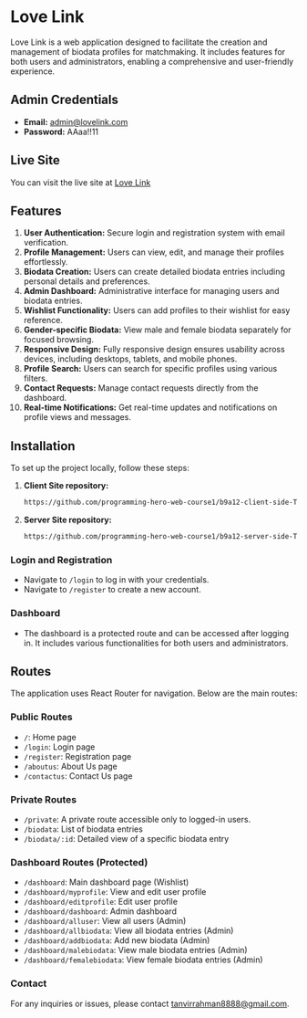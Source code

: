 # Love Link

Love Link is a web application designed to facilitate the creation and management of biodata profiles for matchmaking. It includes features for both users and administrators, enabling a comprehensive and user-friendly experience.

## Admin Credentials

- **Email:** admin@lovelink.com
- **Password:** AAaa!!11

## Live Site

You can visit the live site at [Love Link](https://lovelink-d8a3d.web.app/)

## Features

1. **User Authentication:** Secure login and registration system with email verification.
2. **Profile Management:** Users can view, edit, and manage their profiles effortlessly.
3. **Biodata Creation:** Users can create detailed biodata entries including personal details and preferences.
4. **Admin Dashboard:** Administrative interface for managing users and biodata entries.
5. **Wishlist Functionality:** Users can add profiles to their wishlist for easy reference.
6. **Gender-specific Biodata:** View male and female biodata separately for focused browsing.
7. **Responsive Design:** Fully responsive design ensures usability across devices, including desktops, tablets, and mobile phones.
8. **Profile Search:** Users can search for specific profiles using various filters.
9. **Contact Requests:** Manage contact requests directly from the dashboard.
10. **Real-time Notifications:** Get real-time updates and notifications on profile views and messages.

## Installation

To set up the project locally, follow these steps:

1. **Client Site repository:**
    ```sh
    https://github.com/programming-hero-web-course1/b9a12-client-side-TanvirRahman888
   
    ```
1. **Server Site repository:**
    ```sh
    https://github.com/programming-hero-web-course1/b9a12-server-side-TanvirRahman888
   
    ```



### Login and Registration

- Navigate to `/login` to log in with your credentials.
- Navigate to `/register` to create a new account.

### Dashboard

- The dashboard is a protected route and can be accessed after logging in. It includes various functionalities for both users and administrators.

## Routes

The application uses React Router for navigation. Below are the main routes:

### Public Routes
- `/`: Home page
- `/login`: Login page
- `/register`: Registration page
- `/aboutus`: About Us page
- `/contactus`: Contact Us page

### Private Routes
- `/private`: A private route accessible only to logged-in users.
- `/biodata`: List of biodata entries
- `/biodata/:id`: Detailed view of a specific biodata entry

### Dashboard Routes (Protected)
- `/dashboard`: Main dashboard page (Wishlist)
- `/dashboard/myprofile`: View and edit user profile
- `/dashboard/editprofile`: Edit user profile
- `/dashboard/dashboard`: Admin dashboard
- `/dashboard/alluser`: View all users (Admin)
- `/dashboard/allbiodata`: View all biodata entries (Admin)
- `/dashboard/addbiodata`: Add new biodata (Admin)
- `/dashboard/malebiodata`: View male biodata entries (Admin)
- `/dashboard/femalebiodata`: View female biodata entries (Admin)



### Contact
For any inquiries or issues, please contact [tanvirrahman8888@gmail.com](mailto:tanvirrahman8888@gmail.com).
